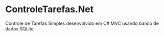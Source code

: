 # ControleTarefas.Net
Controle de Tarefas Simples desenvolvido em C# MVC usando banco de dados SQLite
